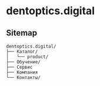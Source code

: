 # dentoptics.digital

Sitemap
---
```
dentoptics.digital/
├── Каталог/
│   └── product/
├── Обучение/
├── Сервис
├── Компания
└── Контакты/
```
